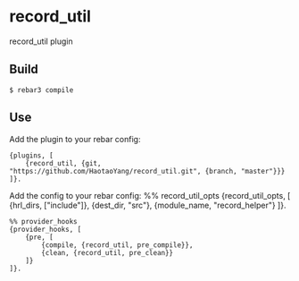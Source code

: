record_util
=====

record_util plugin

Build
-----

    $ rebar3 compile

Use
---

Add the plugin to your rebar config:

    {plugins, [
        {record_util, {git, "https://github.com/HaotaoYang/record_util.git", {branch, "master"}}}
    ]}.

Add the config to your rebar config:
    %% record_util_opts
    {record_util_opts, [
        {hrl_dirs, ["include"]},
        {dest_dir, "src"},
        {module_name, "record_helper"}
    ]}.

    %% provider_hooks
    {provider_hooks, [
        {pre, [
            {compile, {record_util, pre_compile}},
            {clean, {record_util, pre_clean}}
        ]}
    ]}.
